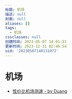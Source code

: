```yaml
---
标题: 机场
描述: null
封面: null
aliases: []
tags:
  - 机场
cssclasses: null
创建时间: 2023-05-07 14:01:31
更新时间: 2023-12-31 02:46:54
uid: '20230507140131072'
---
```


# 机场

- [性价比机场测速 - by Duang](https://duangks.com/)
